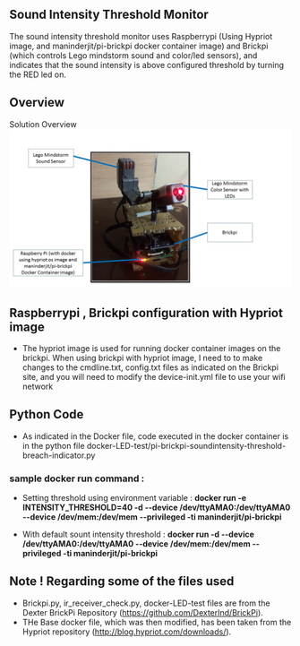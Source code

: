 ## Sound Intensity Threshold Monitor
The sound intensity threshold monitor uses Raspberrypi (Using Hypriot image, and maninderjit/pi-brickpi docker container image)  and Brickpi (which controls Lego mindstorm sound and color/led sensors), and indicates that the sound intensity is above configured threshold by turning the RED led on.

## Overview
Solution Overview
![Solution Overview](https://raw.githubusercontent.com/maniSbindra/docker-brickpi-raspberrypi-hypriot/master/images/overview.jpg "Solution Overview")

## Raspberrypi , Brickpi configuration with Hypriot image
* The hypriot image is used for running docker container images on the brickpi. When using brickpi with hypriot image, I need to to make changes to the cmdline.txt, config.txt files as indicated on the Brickpi site, and you will need to modify the device-init.yml file to use your wifi network

## Python Code 
* As indicated in the Docker file, code executed in the docker container is in the python file docker-LED-test/pi-brickpi-soundintensity-threshold-breach-indicator.py

### sample docker run command : 
* Setting threshold using environment variable :
**docker run -e INTENSITY_THRESHOLD=40 -d --device /dev/ttyAMA0:/dev/ttyAMA0 --device /dev/mem:/dev/mem --privileged -ti maninderjit/pi-brickpi**

* With default sount intensity threshold :
**docker run -d --device /dev/ttyAMA0:/dev/ttyAMA0 --device /dev/mem:/dev/mem --privileged -ti maninderjit/pi-brickpi**

## Note ! Regarding some of the files used
* Brickpi.py, ir_receiver_check.py, docker-LED-test files are from the Dexter BrickPi Repository (https://github.com/DexterInd/BrickPi).
* THe Base docker file, which was then modified, has been taken from the Hypriot repository (http://blog.hypriot.com/downloads/).
